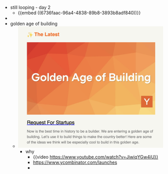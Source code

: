 - still looping - day 2
	- {{embed ((6736faac-96a4-4838-89b8-3893b8adf840))}}
-
- golden age of building
	- ![Screenshot 2024-11-17 at 1.44.30 PM.png](../assets/Screenshot_2024-11-17_at_1.44.30_PM_1731879873010_0.png)
		- why
			- {{video https://www.youtube.com/watch?v=JiwiqYGw4iU}}
			- https://www.ycombinator.com/launches
			-